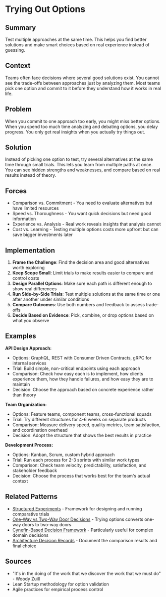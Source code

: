 ---
---
# Trying Out Options

## Summary
Test multiple approaches at the same time. This helps you find better solutions and make smart choices based on real experience instead of guessing.

## Context
Teams often face decisions where several good solutions exist. You cannot see the trade-offs between approaches just by analyzing them. Most teams pick one option and commit to it before they understand how it works in real life.

## Problem
When you commit to one approach too early, you might miss better options. When you spend too much time analyzing and debating options, you delay progress. You only get real insights when you actually try things out.

## Solution
Instead of picking one option to test, try several alternatives at the same time through small trials. This lets you learn from multiple paths at once. You can see hidden strengths and weaknesses, and compare based on real results instead of theory.

## Forces
- Comparison vs. Commitment - You need to evaluate alternatives but have limited resources
- Speed vs. Thoroughness - You want quick decisions but need good information
- Experience vs. Analysis - Real work reveals insights that analysis cannot
- Cost vs. Learning - Testing multiple options costs more upfront but can save bigger investments later

## Implementation
1. **Frame the Challenge**: Find the decision area and good alternatives worth exploring
2. **Keep Scope Small**: Limit trials to make results easier to compare and control costs
3. **Design Parallel Options**: Make sure each path is different enough to show real differences
4. **Run Side-by-Side Trials**: Test multiple solutions at the same time or one after another under similar conditions
5. **Compare Outcomes**: Use both numbers and feedback to assess trade-offs
6. **Decide Based on Evidence**: Pick, combine, or drop options based on what you observe

## Examples
**API Design Approach:**
- Options: GraphQL, REST with Consumer Driven Contracts, gRPC for internal services
- Trial: Build simple, non-critical endpoints using each approach
- Comparison: Check how easy each is to implement, how clients experience them, how they handle failures, and how easy they are to maintain
- Decision: Choose the approach based on concrete experience rather than theory

**Team Organization:**
- Options: Feature teams, component teams, cross-functional squads
- Trial: Try different structures for 4-6 weeks on separate products
- Comparison: Measure delivery speed, quality metrics, team satisfaction, and coordination overhead
- Decision: Adopt the structure that shows the best results in practice

**Development Process:**
- Options: Kanban, Scrum, custom hybrid approach
- Trial: Run each process for 2-3 sprints with similar work types
- Comparison: Check team velocity, predictability, satisfaction, and stakeholder feedback
- Decision: Choose the process that works best for the team's actual context

## Related Patterns
- [Structured Experiments](structured-experiments.md) - Framework for designing and running comparative trials
- [One-Way vs Two-Way Door Decisions](one-way-two-way-door-decisions.md) - Trying options converts one-way doors to two-way doors
- [Cynefin-Based Decision Framework](cynefin-based-decision-framework.md) - Particularly useful for complex domain decisions
- [Architecture Decision Records](architecture-decision-records.md) - Document the comparison results and final choice

## Sources
- "It's in the doing of the work that we discover the work that we must do" - Woody Zuill
- Lean Startup methodology for option validation
- Agile practices for empirical process control